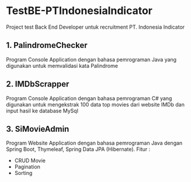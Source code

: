 # TestBE-PTIndonesiaIndicator
Project test Back End Developer untuk recruitment PT. Indonesia Indicator

## 1. PalindromeChecker
Program Console Application dengan bahasa pemrograman Java yang digunakan untuk memvalidasi kata Palindrome

## 2. IMDbScrapper
Program Console Application dengan bahasa pemrograman C# yang digunakan untuk mengekstrak 100 data top movies dari website IMDb dan input hasil ke database MySql

## 3. SiMovieAdmin
Program Website Application dengan bahasa pemrograman Java dengan Spring Boot, Thymeleaf, Spring Data JPA (Hibernate).
Fitur :
- CRUD Movie
- Pagination
- Sorting
